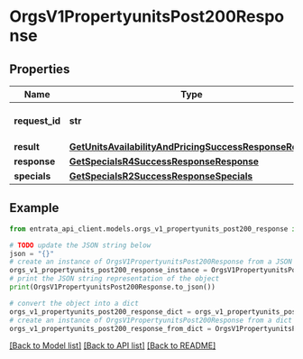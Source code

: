 # OrgsV1PropertyunitsPost200Response


## Properties

Name | Type | Description | Notes
------------ | ------------- | ------------- | -------------
**request_id** | **str** | Unique request identifier | 
**result** | [**GetUnitsAvailabilityAndPricingSuccessResponseResult**](GetUnitsAvailabilityAndPricingSuccessResponseResult.md) |  | 
**response** | [**GetSpecialsR4SuccessResponseResponse**](GetSpecialsR4SuccessResponseResponse.md) |  | 
**specials** | [**GetSpecialsR2SuccessResponseSpecials**](GetSpecialsR2SuccessResponseSpecials.md) |  | 

## Example

```python
from entrata_api_client.models.orgs_v1_propertyunits_post200_response import OrgsV1PropertyunitsPost200Response

# TODO update the JSON string below
json = "{}"
# create an instance of OrgsV1PropertyunitsPost200Response from a JSON string
orgs_v1_propertyunits_post200_response_instance = OrgsV1PropertyunitsPost200Response.from_json(json)
# print the JSON string representation of the object
print(OrgsV1PropertyunitsPost200Response.to_json())

# convert the object into a dict
orgs_v1_propertyunits_post200_response_dict = orgs_v1_propertyunits_post200_response_instance.to_dict()
# create an instance of OrgsV1PropertyunitsPost200Response from a dict
orgs_v1_propertyunits_post200_response_from_dict = OrgsV1PropertyunitsPost200Response.from_dict(orgs_v1_propertyunits_post200_response_dict)
```
[[Back to Model list]](../README.md#documentation-for-models) [[Back to API list]](../README.md#documentation-for-api-endpoints) [[Back to README]](../README.md)


